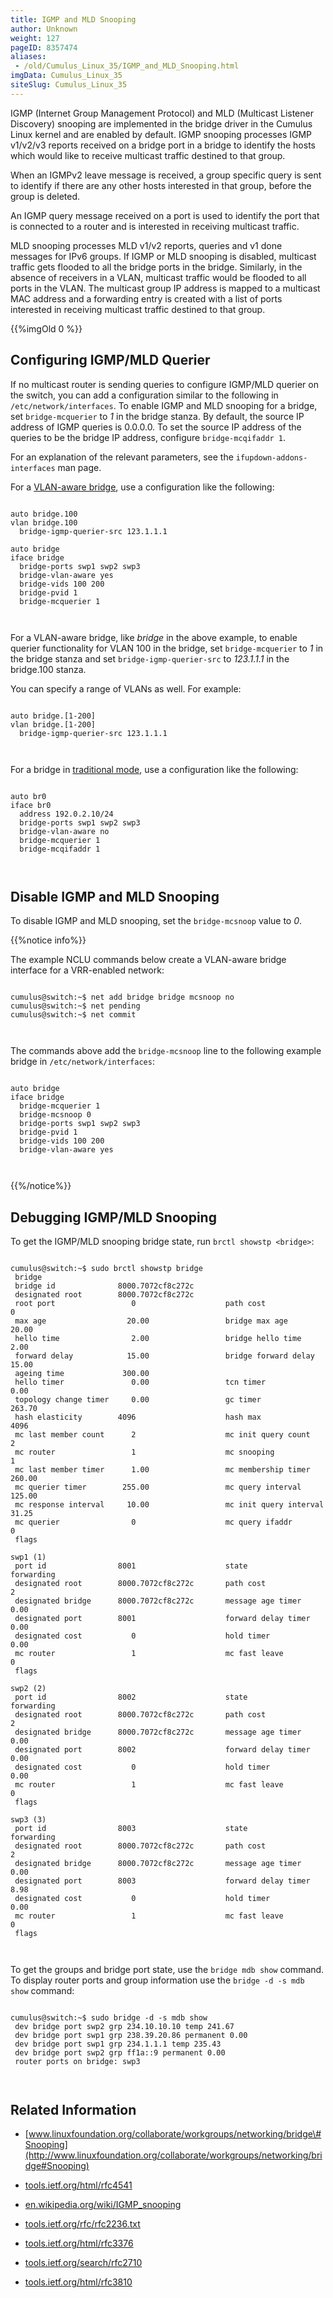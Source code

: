 ```yaml
---
title: IGMP and MLD Snooping
author: Unknown
weight: 127
pageID: 8357474
aliases:
 - /old/Cumulus_Linux_35/IGMP_and_MLD_Snooping.html
imgData: Cumulus_Linux_35
siteSlug: Cumulus_Linux_35
---
```

IGMP (Internet Group Management Protocol) and MLD (Multicast Listener
Discovery) snooping are implemented in the bridge driver in the Cumulus
Linux kernel and are enabled by default. IGMP snooping processes IGMP
v1/v2/v3 reports received on a bridge port in a bridge to identify the
hosts which would like to receive multicast traffic destined to that
group.

When an IGMPv2 leave message is received, a group specific query is sent
to identify if there are any other hosts interested in that group,
before the group is deleted.

An IGMP query message received on a port is used to identify the port
that is connected to a router and is interested in receiving multicast
traffic.

MLD snooping processes MLD v1/v2 reports, queries and v1 done messages
for IPv6 groups. If IGMP or MLD snooping is disabled, multicast traffic
gets flooded to all the bridge ports in the bridge. Similarly, in the
absence of receivers in a VLAN, multicast traffic would be flooded to
all ports in the VLAN. The multicast group IP address is mapped to a
multicast MAC address and a forwarding entry is created with a list of
ports interested in receiving multicast traffic destined to that group.

{{%imgOld 0 %}}

## Configuring IGMP/MLD Querier

If no multicast router is sending queries to configure IGMP/MLD querier
on the switch, you can add a configuration similar to the following in
`/etc/network/interfaces`. To enable IGMP and MLD snooping for a bridge,
set `bridge-mcquerier` to *1* in the bridge stanza. By default, the
source IP address of IGMP queries is 0.0.0.0. To set the source IP
address of the queries to be the bridge IP address, configure
`bridge-mcqifaddr 1`.

For an explanation of the relevant parameters, see the
`ifupdown-addons-interfaces` man page.

For a [VLAN-aware
bridge](/old/Cumulus_Linux_35/VLAN-aware_Bridge_Mode_for_Large-scale_Layer_2_Environments.html),
use a configuration like the following:

``` 
                   
auto bridge.100
vlan bridge.100
  bridge-igmp-querier-src 123.1.1.1
 
auto bridge
iface bridge
  bridge-ports swp1 swp2 swp3
  bridge-vlan-aware yes
  bridge-vids 100 200
  bridge-pvid 1
  bridge-mcquerier 1
   
    
```

For a VLAN-aware bridge, like *bridge* in the above example, to enable
querier functionality for VLAN 100 in the bridge, set `bridge-mcquerier`
to *1* in the bridge stanza and set `bridge-igmp-querier-src` to
*123.1.1.1* in the bridge.100 stanza.

You can specify a range of VLANs as well. For example:

``` 
                   
auto bridge.[1-200]
vlan bridge.[1-200]
  bridge-igmp-querier-src 123.1.1.1
   
    
```

For a bridge in [traditional
mode](/old/Cumulus_Linux_35/Ethernet_Bridging_-_VLANs.html), use a
configuration like the following:

``` 
                   
auto br0
iface br0
  address 192.0.2.10/24
  bridge-ports swp1 swp2 swp3
  bridge-vlan-aware no
  bridge-mcquerier 1
  bridge-mcqifaddr 1
   
    
```

## Disable IGMP and MLD Snooping

<span id="src-8357474_IGMPandMLDSnooping-igmp_disable"></span>To disable
IGMP and MLD snooping, set the `bridge-mcsnoop` value to *0*.

{{%notice info%}}

The example NCLU commands below create a VLAN-aware bridge interface for
a VRR-enabled network:

``` 
                   
cumulus@switch:~$ net add bridge bridge mcsnoop no
cumulus@switch:~$ net pending
cumulus@switch:~$ net commit
   
    
```

The commands above add the `bridge-mcsnoop` line to the following
example bridge in `/etc/network/interfaces`:

``` 
                   
auto bridge
iface bridge
  bridge-mcquerier 1
  bridge-mcsnoop 0
  bridge-ports swp1 swp2 swp3
  bridge-pvid 1
  bridge-vids 100 200
  bridge-vlan-aware yes
   
    
```

{{%/notice%}}

## Debugging IGMP/MLD Snooping

To get the IGMP/MLD snooping bridge state, run `brctl showstp <bridge>`:

``` 
                   
cumulus@switch:~$ sudo brctl showstp bridge
 bridge
 bridge id              8000.7072cf8c272c
 designated root        8000.7072cf8c272c
 root port                 0                    path cost                  0
 max age                  20.00                 bridge max age            20.00
 hello time                2.00                 bridge hello time          2.00
 forward delay            15.00                 bridge forward delay      15.00
 ageing time             300.00
 hello timer               0.00                 tcn timer                  0.00
 topology change timer     0.00                 gc timer                 263.70
 hash elasticity        4096                    hash max                4096
 mc last member count      2                    mc init query count        2
 mc router                 1                    mc snooping                1
 mc last member timer      1.00                 mc membership timer      260.00
 mc querier timer        255.00                 mc query interval        125.00
 mc response interval     10.00                 mc init query interval    31.25
 mc querier                0                    mc query ifaddr            0
 flags
 
swp1 (1)
 port id                8001                    state                forwarding
 designated root        8000.7072cf8c272c       path cost                  2
 designated bridge      8000.7072cf8c272c       message age timer          0.00
 designated port        8001                    forward delay timer        0.00
 designated cost           0                    hold timer                 0.00
 mc router                 1                    mc fast leave              0
 flags
 
swp2 (2)
 port id                8002                    state                forwarding
 designated root        8000.7072cf8c272c       path cost                  2
 designated bridge      8000.7072cf8c272c       message age timer          0.00
 designated port        8002                    forward delay timer        0.00
 designated cost           0                    hold timer                 0.00
 mc router                 1                    mc fast leave              0
 flags
 
swp3 (3)
 port id                8003                    state                forwarding
 designated root        8000.7072cf8c272c       path cost                  2
 designated bridge      8000.7072cf8c272c       message age timer          0.00
 designated port        8003                    forward delay timer        8.98
 designated cost           0                    hold timer                 0.00
 mc router                 1                    mc fast leave              0
 flags
   
    
```

To get the groups and bridge port state, use the `bridge mdb show`
command. To display router ports and group information use the `bridge
-d -s mdb show` command:

``` 
                   
cumulus@switch:~$ sudo bridge -d -s mdb show
 dev bridge port swp2 grp 234.10.10.10 temp 241.67
 dev bridge port swp1 grp 238.39.20.86 permanent 0.00
 dev bridge port swp1 grp 234.1.1.1 temp 235.43
 dev bridge port swp2 grp ff1a::9 permanent 0.00
 router ports on bridge: swp3
   
    
```

## Related Information

  - [www.linuxfoundation.org/collaborate/workgroups/networking/bridge\#Snooping](http://www.linuxfoundation.org/collaborate/workgroups/networking/bridge#Snooping)

  - [tools.ietf.org/html/rfc4541](https://tools.ietf.org/html/rfc4541)

  - [en.wikipedia.org/wiki/IGMP\_snooping](http://en.wikipedia.org/wiki/IGMP_snooping)

  - [tools.ietf.org/rfc/rfc2236.txt](http://tools.ietf.org/rfc/rfc2236.txt)

  - [tools.ietf.org/html/rfc3376](http://tools.ietf.org/html/rfc3376)

  - [tools.ietf.org/search/rfc2710](http://tools.ietf.org/search/rfc2710)

  - [tools.ietf.org/html/rfc3810](http://tools.ietf.org/html/rfc3810)
